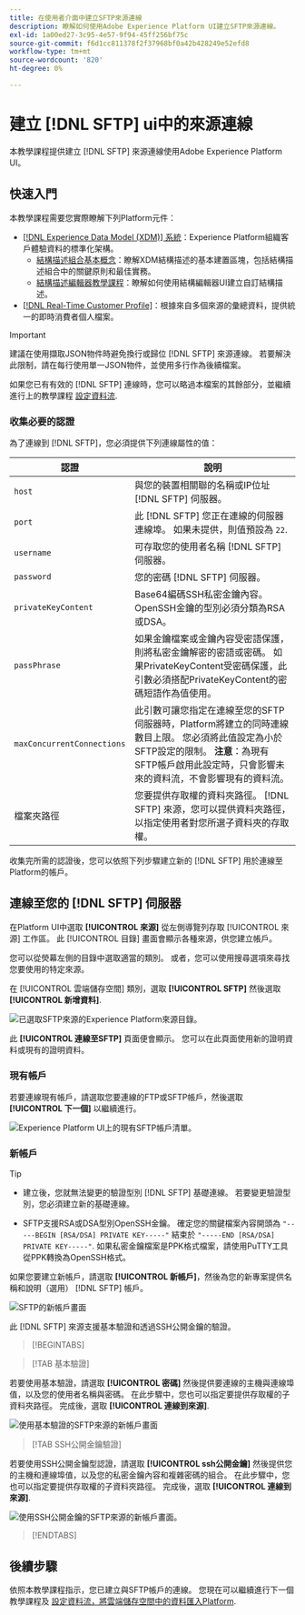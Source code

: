 ```yaml
---
title: 在使用者介面中建立SFTP來源連線
description: 瞭解如何使用Adobe Experience Platform UI建立SFTP來源連線。
exl-id: 1a00ed27-3c95-4e57-9f94-45ff256bf75c
source-git-commit: f6d1cc811378f2f37968bf0a42b428249e52efd8
workflow-type: tm+mt
source-wordcount: '820'
ht-degree: 0%

---
```


# 建立 [!DNL SFTP] ui中的來源連線

本教學課程提供建立 [!DNL SFTP] 來源連線使用Adobe Experience Platform UI。

## 快速入門

本教學課程需要您實際瞭解下列Platform元件：

* [[!DNL Experience Data Model (XDM)] 系統](../../../../../xdm/home.md)：Experience Platform組織客戶體驗資料的標準化架構。
   * [結構描述組合基本概念](../../../../../xdm/schema/composition.md)：瞭解XDM結構描述的基本建置區塊，包括結構描述組合中的關鍵原則和最佳實務。
   * [結構描述編輯器教學課程](../../../../../xdm/tutorials/create-schema-ui.md)：瞭解如何使用結構編輯器UI建立自訂結構描述。
* [[!DNL Real-Time Customer Profile]](../../../../../profile/home.md)：根據來自多個來源的彙總資料，提供統一的即時消費者個人檔案。

>[!IMPORTANT]
>
>建議在使用擷取JSON物件時避免換行或歸位 [!DNL SFTP] 來源連線。 若要解決此限制，請在每行使用單一JSON物件，並使用多行作為後續檔案。

如果您已有有效的 [!DNL SFTP] 連線時，您可以略過本檔案的其餘部分，並繼續進行上的教學課程 [設定資料流](../../dataflow/batch/cloud-storage.md).

### 收集必要的認證

為了連線到 [!DNL SFTP]，您必須提供下列連線屬性的值：

| 認證 | 說明 |
| ---------- | ----------- |
| `host` | 與您的裝置相關聯的名稱或IP位址 [!DNL SFTP] 伺服器。 |
| `port` | 此 [!DNL SFTP] 您正在連線的伺服器連線埠。 如果未提供，則值預設為 `22`. |
| `username` | 可存取您的使用者名稱 [!DNL SFTP] 伺服器。 |
| `password` | 您的密碼 [!DNL SFTP] 伺服器。 |
| `privateKeyContent` | Base64編碼SSH私密金鑰內容。 OpenSSH金鑰的型別必須分類為RSA或DSA。 |
| `passPhrase` | 如果金鑰檔案或金鑰內容受密語保護，則將私密金鑰解密的密語或密碼。 如果PrivateKeyContent受密碼保護，此引數必須搭配PrivateKeyContent的密碼短語作為值使用。 |
| `maxConcurrentConnections` | 此引數可讓您指定在連線至您的SFTP伺服器時，Platform將建立的同時連線數目上限。 您必須將此值設定為小於SFTP設定的限制。 **注意**：為現有SFTP帳戶啟用此設定時，只會影響未來的資料流，不會影響現有的資料流。 |
| 檔案夾路徑 | 您要提供存取權的資料夾路徑。 [!DNL SFTP] 來源，您可以提供資料夾路徑，以指定使用者對您所選子資料夾的存取權。 |

收集完所需的認證後，您可以依照下列步驟建立新的 [!DNL SFTP] 用於連線至Platform的帳戶。

## 連線至您的 [!DNL SFTP] 伺服器

在Platform UI中選取 **[!UICONTROL 來源]** 從左側導覽列存取 [!UICONTROL 來源] 工作區。 此 [!UICONTROL 目錄] 畫面會顯示各種來源，供您建立帳戶。

您可以從熒幕左側的目錄中選取適當的類別。 或者，您可以使用搜尋選項來尋找您要使用的特定來源。

在 [!UICONTROL 雲端儲存空間] 類別，選取 **[!UICONTROL SFTP]** 然後選取 **[!UICONTROL 新增資料]**.

![已選取SFTP來源的Experience Platform來源目錄。](../../../../images/tutorials/create/sftp/catalog.png)

此 **[!UICONTROL 連線至SFTP]** 頁面便會顯示。 您可以在此頁面使用新的證明資料或現有的證明資料。

### 現有帳戶

若要連線現有帳戶，請選取您要連線的FTP或SFTP帳戶，然後選取 **[!UICONTROL 下一個]** 以繼續進行。

![Experience Platform UI上的現有SFTP帳戶清單。](../../../../images/tutorials/create/sftp/existing.png)

### 新帳戶

>[!TIP]
>
>* 建立後，您就無法變更的驗證型別 [!DNL SFTP] 基礎連線。 若要變更驗證型別，您必須建立新的基礎連線。
>
>* SFTP支援RSA或DSA型別OpenSSH金鑰。 確定您的關鍵檔案內容開頭為 `"-----BEGIN [RSA/DSA] PRIVATE KEY-----"` 結束於 `"-----END [RSA/DSA] PRIVATE KEY-----"`. 如果私密金鑰檔案是PPK格式檔案，請使用PuTTY工具從PPK轉換為OpenSSH格式。

如果您要建立新帳戶，請選取 **[!UICONTROL 新帳戶]**，然後為您的新專案提供名稱和說明（選用） [!DNL SFTP] 帳戶。

![SFTP的新帳戶畫面](../../../../images/tutorials/create/sftp/new.png)

此 [!DNL SFTP] 來源支援基本驗證和透過SSH公開金鑰的驗證。

>[!BEGINTABS]

>[!TAB 基本驗證]

若要使用基本驗證，請選取 **[!UICONTROL 密碼]** 然後提供要連線的主機與連線埠值，以及您的使用者名稱與密碼。 在此步驟中，您也可以指定要提供存取權的子資料夾路徑。 完成後，選取 **[!UICONTROL 連線到來源]**.

![使用基本驗證的SFTP來源的新帳戶畫面](../../../../images/tutorials/create/sftp/password.png)

>[!TAB SSH公開金鑰驗證]

若要使用SSH公開金鑰型認證，請選取 **[!UICONTROL ssh公開金鑰]**  然後提供您的主機和連線埠值，以及您的私密金鑰內容和複雜密碼的組合。 在此步驟中，您也可以指定要提供存取權的子資料夾路徑。 完成後，選取 **[!UICONTROL 連線到來源]**.

![使用SSH公開金鑰的SFTP來源的新帳戶畫面。](../../../../images/tutorials/create/sftp/ssh.png)

>[!ENDTABS]

## 後續步驟

依照本教學課程指示，您已建立與SFTP帳戶的連線。 您現在可以繼續進行下一個教學課程及 [設定資料流，將雲端儲存空間中的資料匯入Platform](../../dataflow/batch/cloud-storage.md).
